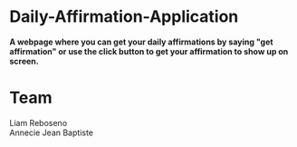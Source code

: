 # Daily-Affirmation-Application
<strong> A webpage where you can get your daily affirmations by saying "get affirmation" or use the click button to get your affirmation to show up on screen.
</strong>
<h1>Team</h1>
 Liam Reboseno
<br>Annecie Jean Baptiste</br>
